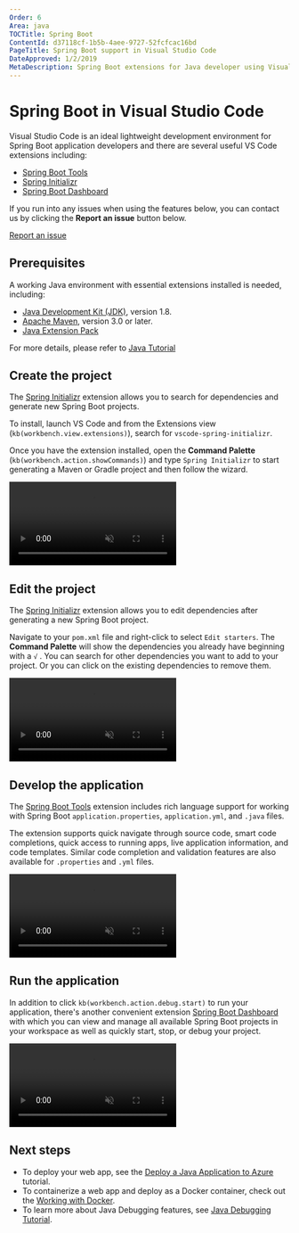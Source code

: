 ```yaml
---
Order: 6
Area: java
TOCTitle: Spring Boot
ContentId: d37118cf-1b5b-4aee-9727-52fcfcac16bd
PageTitle: Spring Boot support in Visual Studio Code
DateApproved: 1/2/2019
MetaDescription: Spring Boot extensions for Java developer using Visual Studio Code editor.
---
```


# Spring Boot in Visual Studio Code

Visual Studio Code is an ideal lightweight development environment for Spring Boot application developers and there are several useful VS Code extensions including:

* [Spring Boot Tools](https://marketplace.visualstudio.com/items?itemName=Pivotal.vscode-spring-boot)
* [Spring Initializr](https://marketplace.visualstudio.com/items?itemName=vscjava.vscode-spring-initializr)
* [Spring Boot Dashboard](https://marketplace.visualstudio.com/items?itemName=vscjava.vscode-spring-boot-dashboard)

If you run into any issues when using the features below, you can contact us by clicking the **Report an issue** button below.

<a class="tutorial-feedback-btn" onclick="reportIssue('java-tutorial', 'springboot')" href="javascript:void(0)">Report an issue</a>

## Prerequisites

A working Java environment with essential extensions installed is needed, including:

* [Java Development Kit (JDK)](http://www.oracle.com/technetwork/java/javase/downloads/), version 1.8.
* [Apache Maven](https://maven.apache.org/), version 3.0 or later.
* [Java Extension Pack](https://marketplace.visualstudio.com/items?itemName=vscjava.vscode-java-pack)

For more details, please refer to [Java Tutorial](/docs/java/java-tutorial.md#before-you-begin)

## Create the project

The [Spring Initializr](https://marketplace.visualstudio.com/items?itemName=vscjava.vscode-spring-initializr) extension allows you to search for dependencies and generate new Spring Boot projects.

To install, launch VS Code and from the Extensions view (`kb(workbench.view.extensions)`), search for `vscode-spring-initializr`.

Once you have the extension installed, open the **Command Palette** (`kb(workbench.action.showCommands)`) and type `Spring Initializr` to start generating a Maven or Gradle project and then follow the wizard.

<video autoplay loop muted playsinline controls>
  <source src="/docs/java/java-spring-boot/spring-initializr.mp4" type="video/mp4">
</video>

## Edit the project

The [Spring Initializr](https://marketplace.visualstudio.com/items?itemName=vscjava.vscode-spring-initializr) extension allows you to edit dependencies after generating a new Spring Boot project.

Navigate to your `pom.xml` file and right-click to select `Edit starters`. The  **Command Palette** will show the dependencies you already have beginning with a `√` . You can search for other dependencies you want to add to your project. Or you can click on the existing dependencies to remove them.

<video autoplay loop muted playsinline controls>
  <source src="/docs/java/java-spring-boot/edit-starters.mp4" type="video/mp4">
</video>

## Develop the application

The [Spring Boot Tools](https://marketplace.visualstudio.com/items?itemName=Pivotal.vscode-spring-boot) extension includes rich language support for working with Spring Boot `application.properties`, `application.yml`, and `.java` files.

The extension supports quick navigate through source code, smart code completions, quick access to running apps, live application information, and code templates. Similar code completion and validation features are also available for `.properties` and `.yml` files.

<video autoplay loop muted playsinline controls>
  <source src="/docs/java/java-spring-boot/spring-code-edit.mp4" type="video/mp4">
</video>

## Run the application

In addition to click `kb(workbench.action.debug.start)` to run your application, there's another convenient extension [Spring Boot Dashboard](https://marketplace.visualstudio.com/items?itemName=vscjava.vscode-spring-boot-dashboard) with which you can view and manage all available Spring Boot projects in your workspace as well as quickly start, stop, or debug your project.

<video autoplay loop muted playsinline controls>
  <source src="/docs/java/java-spring-boot/spring-dashboard.mp4" type="video/mp4">
</video>

## Next steps

* To deploy your web app, see the [Deploy a Java Application to Azure](/docs/java/java-webapp.md) tutorial.
* To containerize a web app and deploy as a Docker container, check out the [Working with Docker](/docs/azure/docker.md).
* To learn more about Java Debugging features, see [Java Debugging Tutorial](/docs/java/java-debugging.md).